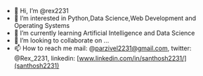 - 👋 Hi, I’m @rex2231
- 👀 I’m interested in Python,Data Science,Web Development and Operating Systems
- 🌱 I’m currently learning Artificial Intelligence and Data Science
- 💞️ I’m looking to collaborate on ...
- 📫 How to reach me mail: @parzivel2231@gmail.com, twitter: @Rex_2231, linkedin: [www.linkedin.com/in/santhosh2231/](santhosh2231)


<!---
rex2231/rex2231 is a ✨ special ✨ repository because its `README.md` (this file) appears on your GitHub profile.
You can click the Preview link to take a look at your changes.
--->
